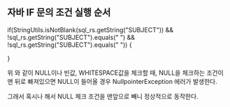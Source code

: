 ## 자바 IF 문의 조건 실행 순서

if(StringUtils.isNotBlank(sql_rs.getString("SUBJECT")) && !sql_rs.getString("SUBJECT").equals("&nbsp;") && !sql_rs.getString("SUBJECT").equals(" ")) { 

}

위 와 같이 NULL이나 빈값, WHITESPACE값을 체크할 때, NULL을 체크하는 조건이 맨 뒤로 빠져있으면 NULL이 들어올 경우 NullpointerException 에러가 발생한다.

그래서 혹시나 해서 NULL 체크 조건을 맨앞으로 빼니 정상적으로 동작한다.
